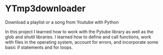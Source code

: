 # YTmp3downloader
Download a playlist or a song from Youtube with Python

In this project I learned how to work with the Pytube library as well as the glob and shutil libraries.
I learned how to define and call functions, work with files in the operating system, account for errors, and incorporate some basic if statements and for loops.

